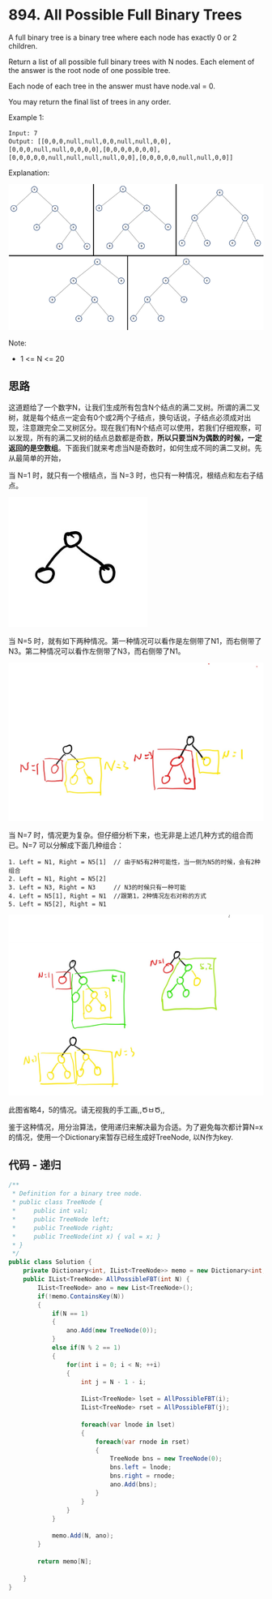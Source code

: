 # 894. All Possible Full Binary Trees

A full binary tree is a binary tree where each node has exactly 0 or 2 children.

Return a list of all possible full binary trees with N nodes.  Each element of the answer is the root node of one possible tree.

Each node of each tree in the answer must have node.val = 0.

You may return the final list of trees in any order.

Example 1:

```text
Input: 7
Output: [[0,0,0,null,null,0,0,null,null,0,0],[0,0,0,null,null,0,0,0,0],[0,0,0,0,0,0,0],[0,0,0,0,0,null,null,null,null,0,0],[0,0,0,0,0,null,null,0,0]]
```

Explanation:

![img](image/fivetrees.png)

Note:

* 1 <= N <= 20

## 思路

这道题给了一个数字N，让我们生成所有包含N个结点的满二叉树。所谓的满二叉树，就是每个结点一定会有0个或2两个子结点，换句话说，子结点必须成对出现，注意跟完全二叉树区分。现在我们有N个结点可以使用，若我们仔细观察，可以发现，所有的满二叉树的结点总数都是奇数，**所以只要当N为偶数的时候，一定返回的是空数组**。下面我们就来考虑当N是奇数时，如何生成不同的满二叉树。先从最简单的开始，

当 N=1 时，就只有一个根结点，当 N=3 时，也只有一种情况，根结点和左右子结点。

![N3](image/N3.jpg)

当 N=5 时，就有如下两种情况。第一种情况可以看作是左侧带了N1，而右侧带了N3。第二种情况可以看作左侧带了N3，而右侧带了N1。

![N5](image/N5.jpg)

当 N=7 时，情况更为复杂。但仔细分析下来，也无非是上述几种方式的组合而已。N=7 可以分解成下面几种组合：

```text
1. Left = N1, Right = N5[1]  // 由于N5有2种可能性，当一侧为N5的时候，会有2种组合
2. Left = N1, Right = N5[2]
3. Left = N3, Right = N3     // N3的时候只有一种可能
4. Left = N5[1], Right = N1  //跟第1，2种情况左右对称的方式
5. Left = N5[2], Right = N1
```

![N7](image/N7.jpg)

此图省略4，5的情况。请无视我的手工画,,ԾㅂԾ,,

鉴于这种情况，用分治算法，使用递归来解决最为合适。为了避免每次都计算N=x的情况，使用一个Dictionary来暂存已经生成好TreeNode, 以N作为key.

## 代码 - 递归

```csharp
/**
 * Definition for a binary tree node.
 * public class TreeNode {
 *     public int val;
 *     public TreeNode left;
 *     public TreeNode right;
 *     public TreeNode(int x) { val = x; }
 * }
 */
public class Solution {
    private Dictionary<int, IList<TreeNode>> memo = new Dictionary<int, IList<TreeNode>>();
    public IList<TreeNode> AllPossibleFBT(int N) {
        IList<TreeNode> ano = new List<TreeNode>();
        if(!memo.ContainsKey(N))
        {
            if(N == 1)
            {
                ano.Add(new TreeNode(0));
            }
            else if(N % 2 == 1)
            {
                for(int i = 0; i < N; ++i)
                {
                    int j = N - 1 - i;

                    IList<TreeNode> lset = AllPossibleFBT(i);
                    IList<TreeNode> rset = AllPossibleFBT(j);

                    foreach(var lnode in lset)
                    {
                        foreach(var rnode in rset)
                        {
                            TreeNode bns = new TreeNode(0);
                            bns.left = lnode;
                            bns.right = rnode;
                            ano.Add(bns);
                        }
                    }
                }
            }

            memo.Add(N, ano);
        }

        return memo[N];

    }
}
```
